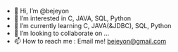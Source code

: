 - 👋 Hi, I’m @bejeyon
- 👀 I’m interested in C, JAVA, SQL, Python 
- 🌱 I’m currently learning C, JAVA(&JDBC), SQL, Python
- 💞️ I’m looking to collaborate on ...
- 📫 How to reach me : Email me! bejeyon@gmail.com 

<!---
bejeyon/bejeyon is a ✨ special ✨ repository because its `README.md` (this file) appears on your GitHub profile.
You can click the Preview link to take a look at your changes.
--->
